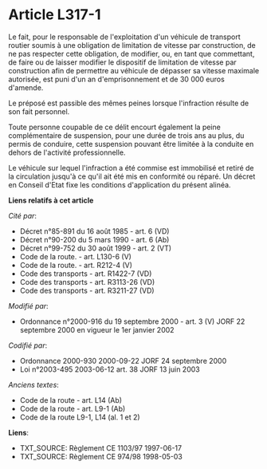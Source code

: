 # Article L317-1

Le fait, pour le responsable de l'exploitation d'un véhicule de transport routier soumis à une obligation de limitation de
vitesse par construction, de ne pas respecter cette obligation, de modifier, ou, en tant que commettant, de faire ou de
laisser modifier le dispositif de limitation de vitesse par construction afin de permettre au véhicule de dépasser sa vitesse
maximale autorisée, est puni d'un an d'emprisonnement et de 30 000 euros d'amende.

Le préposé est passible des mêmes peines lorsque l'infraction résulte de son fait personnel.

Toute personne coupable de ce délit encourt également la peine complémentaire de suspension, pour une durée de trois ans au
plus, du permis de conduire, cette suspension pouvant être limitée à la conduite en dehors de l'activité professionnelle.

Le véhicule sur lequel l'infraction a été commise est immobilisé et retiré de la circulation jusqu'à ce qu'il ait été mis en
conformité ou réparé. Un décret en Conseil d'Etat fixe les conditions d'application du présent alinéa.

**Liens relatifs à cet article**

_Cité par_:

  - Décret n°85-891 du 16 août 1985 - art. 6 (VD)
  - Décret n°90-200 du 5 mars 1990 - art. 6 (Ab)
  - Décret n°99-752 du 30 août 1999 - art. 2 (VT)
  - Code de la route. - art. L130-6 (V)
  - Code de la route. - art. R212-4 (V)
  - Code des transports - art. R1422-7 (VD)
  - Code des transports - art. R3113-26 (VD)
  - Code des transports - art. R3211-27 (VD)

_Modifié par_:

  - Ordonnance n°2000-916 du 19 septembre 2000 - art. 3 (V) JORF 22 septembre 2000 en vigueur le 1er janvier 2002

_Codifié par_:

  - Ordonnance 2000-930 2000-09-22 JORF 24 septembre 2000
  - Loi n°2003-495 2003-06-12 art. 38 JORF 13 juin 2003

_Anciens textes_:

  - Code de la route - art. L14 (Ab)
  - Code de la route - art. L9-1 (Ab)
  - Code de la route L9-1, L14 (al. 1 et 2)

**Liens**:

  - TXT_SOURCE: Règlement CE 1103/97 1997-06-17
  - TXT_SOURCE: Règlement CE 974/98 1998-05-03

